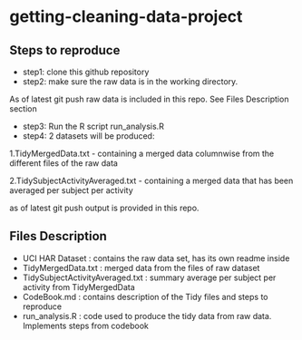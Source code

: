 # getting-cleaning-data-project

## Steps to reproduce
* step1: clone this github repository
* step2: make sure the raw data is in the working directory. 

As of latest git push raw data is included in this repo. See Files Description section
* step3: Run the R script run_analysis.R
* step4: 2 datasets will be produced:

1.TidyMergedData.txt - containing a merged data columnwise from the different files of the raw data

2.TidySubjectActivityAveraged.txt - containing a merged data that has been averaged per subject per activity

as of latest git push output is provided in this repo.

## Files Description
* UCI HAR Dataset <directory> : contains the raw data set, has its own readme inside
* TidyMergedData.txt : merged data from the files of raw dataset
* TidySubjectActivityAveraged.txt : summary average per subject per activity from TidyMergedData
* CodeBook.md : contains description of the Tidy files and steps to reproduce
* run_analysis.R : code used to produce the tidy data from raw data. Implements steps from codebook